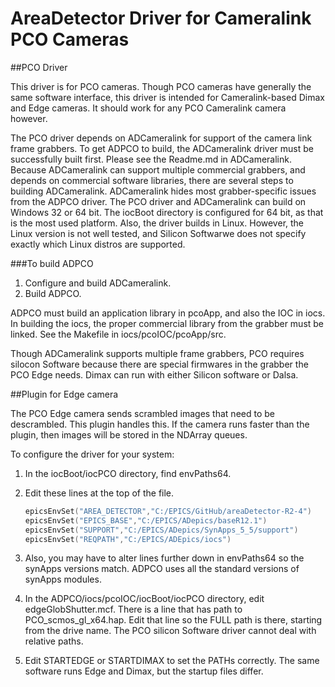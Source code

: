 # AreaDetector Driver for Cameralink PCO Cameras



##PCO Driver

This driver is for PCO cameras. Though PCO cameras have generally the same software interface,
this driver is intended for Cameralink-based Dimax and Edge cameras. It should work for
any PCO Cameralink camera however.

The PCO driver depends on ADCameralink for support of the camera link frame grabbers. To get ADPCO to 
build, the ADCameralink driver must be successfully built first. Please see the Readme.md in ADCameralink.
Because ADCameralink can support multiple commercial grabbers, and depends on commercial software
libraries, there are several steps to building ADCameralink. ADCameralink hides most grabber-specific
issues from the ADPCO driver. The PCO driver and ADCameralink can build on Windows 32 or 64 bit. The 
iocBoot directory is configured for 64 bit, as that is the most used platform. Also, the driver builds
in Linux. However, the Linux version is not well tested, and Silicon Softwarwe does not specify exactly
which Linux distros are supported. 

###To build ADPCO

1. Configure and build ADCameralink.
2. Build ADPCO.

ADPCO must build an application library in pcoApp, and also the IOC in iocs.
In building the iocs, the proper commercial library from the grabber must be linked.
See the Makefile in iocs/pcoIOC/pcoApp/src. 


Though ADCameralink supports multiple frame grabbers, PCO requires silocon Software because there
are special firmwares in the grabber the PCO Edge needs. Dimax can run with either
Silicon software or Dalsa. 


##Plugin for Edge camera

The PCO Edge camera sends scrambled images that need to be descrambled. This plugin 
handles this. If the camera runs faster than the plugin, then images will be stored 
in the NDArray queues.


To configure the driver for your system:

1. 	In the iocBoot/iocPCO directory, find envPaths64.

2. 	Edit these lines at the top of the file.

	```C
	epicsEnvSet("AREA_DETECTOR","C:/EPICS/GitHub/areaDetector-R2-4")
	epicsEnvSet("EPICS_BASE","C:/EPICS/ADepics/baseR12.1")
	epicsEnvSet("SUPPORT","C:/EPICS/ADepics/SynApps_5_5/support")
	epicsEnvSet("REQPATH","C:/EPICS/ADEpics/iocs")
	```

3. 	Also, you may have to alter lines further down in envPaths64 so the synApps versions match. ADPCO
	uses all the standard versions of synApps modules.
	
4. 	In the ADPCO/iocs/pcoIOC/iocBoot/iocPCO directory, edit edgeGlobShutter.mcf. There is a line that 
	has path to PCO_scmos_gl_x64.hap. Edit that line so the FULL path is there, starting from the drive name.
	The PCO silicon Software driver cannot deal with relative paths.
   
5. 	Edit STARTEDGE or STARTDIMAX to set the PATHs correctly.  The same software runs Edge and Dimax, but
	the startup files differ.






